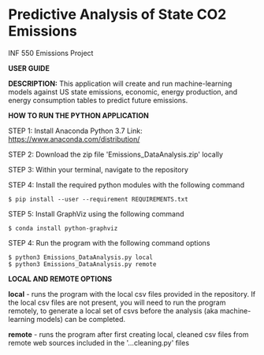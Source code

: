 # Predictive Analysis of State CO2 Emissions  
INF 550 Emissions Project

**USER GUIDE**

**DESCRIPTION:** This application will create and run machine-learning models against US state emissions, economic, energy production, and energy consumption tables to predict future emissions.

**HOW TO RUN THE PYTHON APPLICATION**

STEP 1: Install Anaconda Python 3.7
	Link: https://www.anaconda.com/distribution/

STEP 2: Download the zip file 'Emissions_DataAnalysis.zip' locally

STEP 3: Within your terminal, navigate to the repository

STEP 4: Install the required python modules with the following command

```$ pip install --user --requirement REQUIREMENTS.txt```

STEP 5: Install GraphViz using the following command 

```$ conda install python-graphviz```
	
STEP 4: Run the program with the following command options 
```
$ python3 Emissions_DataAnalysis.py local
$ python3 Emissions_DataAnalysis.py remote
```

**LOCAL AND REMOTE OPTIONS**

**local** - runs the program with the local csv files provided in the repository. If the local csv files are not present, you will need to run the program remotely, to generate a local set of csvs before the analysis (aka machine-learning models) can be completed. 

**remote** - runs the program after first creating local, cleaned csv files from remote web sources included in the '...cleaning.py' files
